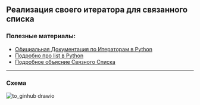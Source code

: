 ## Реализация своего итератора для связанного списка

### Полезные материалы:

- [Официальная Документация по Итераторам в Python](https://docs.python.org/3/library/stdtypes.html#typeiter)
- [Подробно про list в Python](https://docs.python.org/3/library/stdtypes.html#list)
- [Подробное объясние Связного Списка](https://youtu.be/TrHAcHGIdgQ?si=SjCce_mbAqyxt7FQ)

---

### Схема

![to_ginhub drawio](https://github.com/starlite01/linked-list-iterator/assets/141623625/5eb01ca5-c88e-457a-84dd-a8dcdc1714d7)




